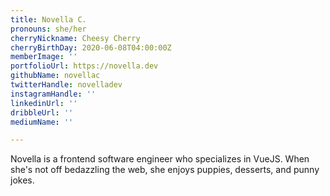 ```yaml
---
title: Novella C.
pronouns: she/her
cherryNickname: Cheesy Cherry
cherryBirthDay: 2020-06-08T04:00:00Z
memberImage: ''
portfolioUrl: https://novella.dev
githubName: novellac
twitterHandle: novelladev
instagramHandle: ''
linkedinUrl: ''
dribbleUrl: ''
mediumName: ''

---
```

Novella is a frontend software engineer who specializes in VueJS. When she's not off bedazzling the web, she enjoys puppies, desserts, and punny jokes.